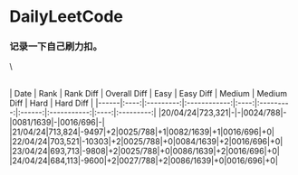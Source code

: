 # DailyLeetCode
### 记录一下自己刷力扣。
\

\
| Date | Rank | Rank Diff | Overall Diff | Easy | Easy Diff | Medium | Medium Diff | Hard | Hard Diff |
|------|:----:|:---------:|:------------:|:----:|:---------:|:------:|:-----------:|:----:|:---------:|
|20/04/24|723,321|-|-|0024/788|-|0081/1639|-|0016/696|-|
|21/04/24|713,824|-9497|+2|0025/788|+1|0082/1639|+1|0016/696|+0|
|22/04/24|703,521|-10303|+2|0025/788|+0|0084/1639|+2|0016/696|+0|
|23/04/24|693,713|-9808|+2|0025/788|+0|0086/1639|+2|0016/696|+0|
|24/04/24|684,113|-9600|+2|0027/788|+2|0086/1639|+0|0016/696|+0|
